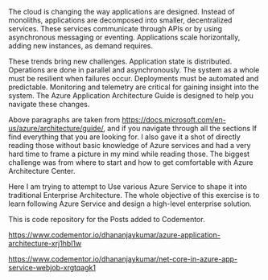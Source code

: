 The cloud is changing the way applications are designed. Instead of monoliths, applications are decomposed into smaller, decentralized services. These services communicate through APIs or by using asynchronous messaging or eventing. Applications scale horizontally, adding new instances, as demand requires.

These trends bring new challenges. Application state is distributed. Operations are done in parallel and asynchronously. The system as a whole must be resilient when failures occur. Deployments must be automated and predictable. Monitoring and telemetry are critical for gaining insight into the system. The Azure Application Architecture Guide is designed to help you navigate these changes.

Above paragraphs are taken from https://docs.microsoft.com/en-us/azure/architecture/guide/, and if you navigate through all the sections If find everything that you are looking for. I also gave it a shot of directly reading those without basic knowledge of Azure services and had a very hard time to frame a picture in my mind while reading those. The biggest challenge was from where to start and how to get comfortable with Azure Architecture Center.

Here I am trying to attempt to Use various Azure Service to shape it into traditional Enterprise Architecture. The whole objective of this exercise is to learn following Azure Service and design a high-level enterprise solution.

This is code repository for the Posts added to Codementor.

https://www.codementor.io/dhananjaykumar/azure-application-architecture-xrj1hbl1w

https://www.codementor.io/dhananjaykumar/net-core-in-azure-app-service-webjob-xrgtqagk1
